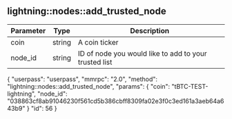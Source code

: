 ## lightning\:\:nodes\:\:add_trusted_node

| Parameter            | Type    | Description |
|----------------------|---------|-------------|
| coin                 | string  | A coin ticker          |
| node_id              | string  | ID of node you would like to add to your trusted list |


{
    "userpass": "userpass",
    "mmrpc": "2.0",
    "method": "lightning::nodes::add_trusted_node",
    "params": {
        "coin": "tBTC-TEST-lightning",
        "node_id": "038863cf8ab91046230f561cd5b386cbff8309fa02e3f0c3ed161a3aeb64a643b9"
    }
    "id": 56
}
